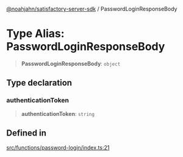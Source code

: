 [@noahjahn/satisfactory-server-sdk](../globals.md) / PasswordLoginResponseBody

# Type Alias: PasswordLoginResponseBody

> **PasswordLoginResponseBody**: `object`

## Type declaration

### authenticationToken

> **authenticationToken**: `string`

## Defined in

[src/functions/password-login/index.ts:21](https://github.com/noahjahn/satisfactory-server-sdk/blob/9fd9914d30250e417f9517f3074b4e24d1ca9dd5/src/functions/password-login/index.ts#L21)
